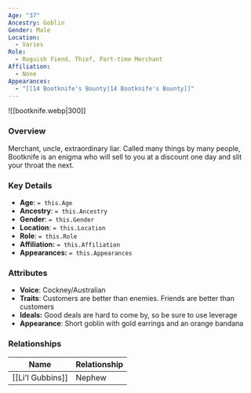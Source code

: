 ```yaml
---
Age: "37"
Ancestry: Goblin
Gender: Male
Location:
  - Varies
Role:
  - Roguish Fiend, Thief, Part-time Merchant
Affiliation:
  - None
Appearances:
  - "[[14 Bootknife's Bounty|14 Bootknife's Bounty]]"
---
```


![[bootknife.webp|300]]

### Overview
Merchant, uncle, extraordinary liar. Called many things by many people, Bootknife is an enigma who will sell to you at a discount one day and slit your throat the next.

### Key Details
- **Age**: `= this.Age`
- **Ancestry**: `= this.Ancestry`
- **Gender**: `= this.Gender`
- **Location**: `= this.Location`
- **Role**: `= this.Role`
- **Affiliation:** `= this.Affiliation`
- **Appearances:** `= this.Appearances`

### Attributes
- **Voice**: Cockney/Australian
- **Traits**: Customers are better than enemies. Friends are better than customers
- **Ideals:** Good deals are hard to come by, so be sure to use leverage
- **Appearance**: Short goblin with gold earrings and an orange bandana

### Relationships

| Name             | Relationship |
| ---------------- | ------------ |
| [[Li'l Gubbins]] | Nephew       |
